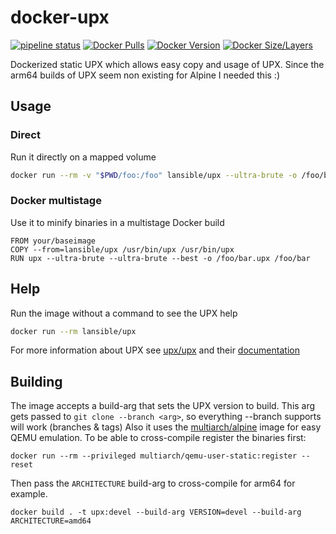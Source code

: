 # docker-upx
[![pipeline status](https://gitlab.com/lansible1/docker-upx/badges/master/pipeline.svg)](https://gitlab.com/lansible1/docker-upx/-/commits/master)
[![Docker Pulls](https://img.shields.io/docker/pulls/lansible/upx.svg)](https://hub.docker.com/r/lansible/upx)
[![Docker Version](https://images.microbadger.com/badges/version/lansible/upx:latest.svg)](https://microbadger.com/images/lansible/upx:latest)
[![Docker Size/Layers](https://images.microbadger.com/badges/image/lansible/upx:latest.svg)](https://microbadger.com/images/lansible/upx:latest)

Dockerized static UPX which allows easy copy and usage of UPX.
Since the arm64 builds of UPX seem non existing for Alpine I needed this :)

## Usage

### Direct

Run it directly on a mapped volume
```bash
docker run --rm -v "$PWD/foo:/foo" lansible/upx --ultra-brute -o /foo/bar.upx /foo/bar
```

### Docker multistage

Use it to minify binaries in a multistage Docker build
```
FROM your/baseimage
COPY --from=lansible/upx /usr/bin/upx /usr/bin/upx
RUN upx --ultra-brute --ultra-brute --best -o /foo/bar.upx /foo/bar
```

## Help

Run the image without a command to see the UPX help
```bash
docker run --rm lansible/upx
```

For more information about UPX see [upx/upx](https://github.com/upx/upx) and their [documentation](https://github.com/upx/upx/blob/master/doc/upx.pod)

## Building

The image accepts a build-arg that sets the UPX version to build. This arg gets passed to `git clone --branch <arg>`, so everything --branch supports will work (branches & tags)
Also it uses the [multiarch/alpine](https://hub.docker.com/r/multiarch/alpine) image for easy QEMU emulation. To be able to cross-compile register the binaries first:
```console
docker run --rm --privileged multiarch/qemu-user-static:register --reset
```
Then pass the `ARCHITECTURE` build-arg to cross-compile for arm64 for example.
```console
docker build . -t upx:devel --build-arg VERSION=devel --build-arg ARCHITECTURE=amd64
```